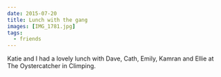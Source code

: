 ```yaml
---
date: 2015-07-20
title: Lunch with the gang
images: [IMG_1781.jpg]
tags:
  - friends
---
```

Katie and I had a lovely lunch with Dave, Cath, Emily, Kamran and Ellie at The Oystercatcher in Climping.